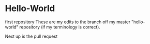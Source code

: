 # Hello-World
first repository
These are my edits to the branch off my master "hello-world" repository (if my terminology is correct).

Next up is the pull request
